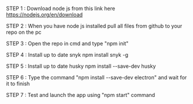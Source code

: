 STEP 1 : Download node js from this link here https://nodejs.org/en/download

STEP 2 : When you have node js installed pull all files from github to your repo on the pc

STEP 3 : Open the repo in cmd and type "npm init"

STEP 4 : Install up to date snyk npm install snyk -g

STEP 5 : Install up to date husky npm install --save-dev husky

STEP 6 : Type the command "npm install --save-dev electron" and wait for it to finish

STEP 7 : Test and launch the app using "npm start" command

